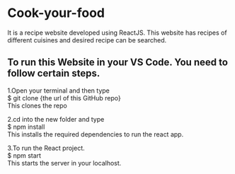 # Cook-your-food

It is a recipe website developed using ReactJS. This website has recipes of different cuisines and desired recipe can be searched.

## To run this Website in your VS Code. You need to follow certain steps.
1.Open your terminal and then type<br>
$ git clone {the url of this GitHub repo}<br>
This clones the repo

2.cd into the new folder and type<br>
$ npm install<br>
This installs the required dependencies to run the react app.

3.To run the React project.<br>
$ npm start<br>
This starts the server in your localhost.


